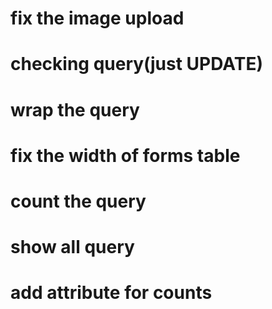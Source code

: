 # fix the image upload
# checking query(just UPDATE)
# wrap the query
# fix the width of forms table
# count the query
# show all query
# add attribute for counts
